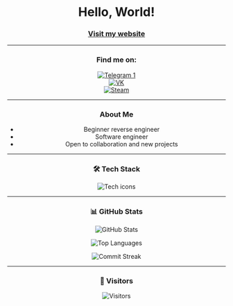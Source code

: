 <div align="center">

# Hello, World!

### [Visit my website](https://kuzia15.github.io/)

 ---

### Find me on:

[![Telegram 1](https://img.shields.io/badge/-Telegram%201-26A5E4?style=for-the-badge&logo=telegram&logoColor=white)](https://t.me/kuzia15)  
[![VK](https://img.shields.io/badge/-VK-0077FF?style=for-the-badge&logo=vk&logoColor=white)](https://vk.com/kuzia15)  
[![Steam](https://img.shields.io/badge/-Steam-000000?style=for-the-badge&logo=steam&logoColor=white)](https://steamcommunity.com/id/kuzia15)

---

### About Me  
- Beginner reverse engineer  
- Software engineer
- Open to collaboration and new projects

---

### 🛠️ Tech Stack  
<img src="https://skillicons.dev/icons?i=cpp,c,python,github,visualstudio,pycharm,clion,androidstudio,vscode" alt="Tech icons" />

---

### 📊 GitHub Stats  

![GitHub Stats](https://github-readme-stats.vercel.app/api?username=kuzia15&show_icons=true&theme=dark&hide_border=true&bg_color=0D1117)  

![Top Languages](https://github-readme-stats.vercel.app/api/top-langs/?username=kuzia15&layout=compact&theme=dark&hide_border=true&bg_color=0D1117&hide=html,css,scss)  

![Commit Streak](https://streak-stats.demolab.com?user=kuzia15&theme=dark&hide_border=true&background=0D1117)

---

### 👥 Visitors  
![Visitors](https://visitor-badge.laobi.icu/badge?page_id=kuzia15.kuzia15&style=flat-square&color=6A5ACD&label=Unique+Visitors)

</div>
